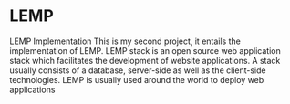 # LEMP
LEMP Implementation
This is my second project, it entails the implementation of LEMP. 
LEMP stack is an open source web application stack which facilitates the development of website applications. A stack usually consists of a database, server-side as well as the client-side technologies. 
LEMP is usually used around the world to deploy web applications
